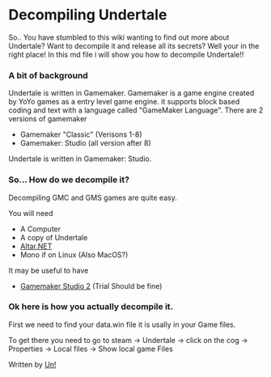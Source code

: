 # Decompiling Undertale 
So.. You have stumbled to this wiki wanting to find out more about Undertale? Want to decompile it and release all its secrets? Well your in the right place! In this md file i will show you how to decompile Undertale!!
### A bit of background
Undertale is written in Gamemaker. Gamemaker is a game engine created by YoYo games as a entry level game engine. it supports block based coding and text with a language called "GameMaker Language". There are 2 versions of gamemaker

- Gamemaker "Classic" (Verisons 1-8)
- Gamemaker: Studio (all version after 8)

Undertale is written in Gamemaker: Studio.

### So... How do we decompile it?
Decompiling GMC and GMS games are quite easy.

You will need
- A Computer
- A copy of Undertale
- [Altar.NET](https://gitlab.com/PoroCYon/Altar.NET/uploads/b06607af0c309db3814e08600fbe87ee/altar-20171129.zip)
- Mono if on Linux (Also MacOS?)

It may be useful to have
- [Gamemaker Studio 2](https://www.yoyogames.com/) (Trial Should be fine)

### Ok here is how you actually decompile it.

First we need to find your data.win file
it is usally in your Game files. 

To get there you need to go to steam -> Undertale -> click on the cog -> Properties -> Local files -> Show local game Files







































Written by [Un!](https://github.com/un-simp)
